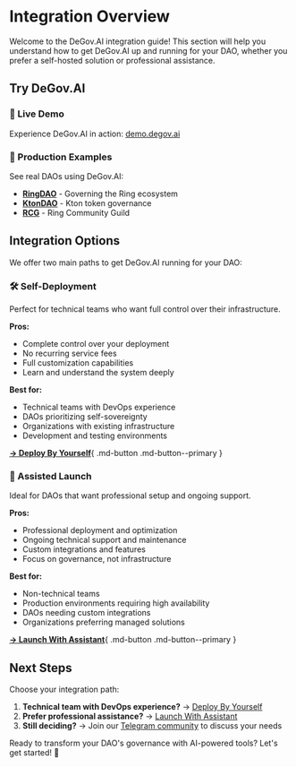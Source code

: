 # Integration Overview

Welcome to the DeGov.AI integration guide! This section will help you understand how to get DeGov.AI up and running for your DAO, whether you prefer a self-hosted solution or professional assistance.

## Try DeGov.AI

### 🎯 Live Demo

Experience DeGov.AI in action: [demo.degov.ai](https://demo.degov.ai/)

### 🚀 Production Examples

See real DAOs using DeGov.AI:

- **[RingDAO](https://gov.ringdao.com)** - Governing the Ring ecosystem
- **[KtonDAO](https://gov.ktondao.xyz)** - Kton token governance
- **[RCG](https://guild-gov.ringdao.com)** - Ring Community Guild

## Integration Options

We offer two main paths to get DeGov.AI running for your DAO:

### 🛠️ Self-Deployment
Perfect for technical teams who want full control over their infrastructure.

**Pros:**

- Complete control over your deployment
- No recurring service fees
- Full customization capabilities
- Learn and understand the system deeply

**Best for:**

- Technical teams with DevOps experience
- DAOs prioritizing self-sovereignty
- Organizations with existing infrastructure
- Development and testing environments

[**→ Deploy By Yourself**](deploy.md){ .md-button .md-button--primary }

### 🤝 Assisted Launch
Ideal for DAOs that want professional setup and ongoing support.

**Pros:**

- Professional deployment and optimization
- Ongoing technical support and maintenance
- Custom integrations and features
- Focus on governance, not infrastructure

**Best for:**

- Non-technical teams
- Production environments requiring high availability
- DAOs needing custom integrations
- Organizations preferring managed solutions

[**→ Launch With Assistant**](launch.md){ .md-button .md-button--primary }

## Next Steps

Choose your integration path:

1. **Technical team with DevOps experience?** → [Deploy By Yourself](deploy.md)
2. **Prefer professional assistance?** → [Launch With Assistant](launch.md)
3. **Still deciding?** → Join our [Telegram community](https://t.me/DeGov_AI) to discuss your needs

Ready to transform your DAO's governance with AI-powered tools? Let's get started! 🚀 
